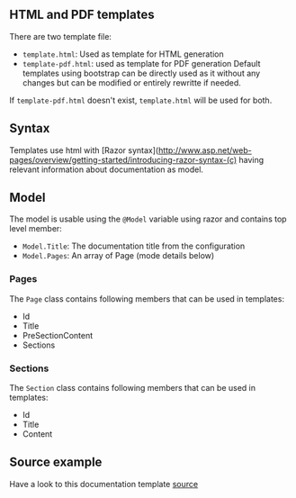 ## HTML and PDF templates
There are two template file:
* `template.html`: Used as template for HTML generation
* `template-pdf.html`: used as template for PDF generation
Default templates using bootstrap can be directly used as it without any changes but can be modified or entirely rewritte if needed.

If `template-pdf.html` doesn't exist, `template.html` will be used for both.

## Syntax
Templates use html with [Razor syntax](http://www.asp.net/web-pages/overview/getting-started/introducing-razor-syntax-(c) having relevant information about documentation as model.

## Model
The model is usable using the `@Model` variable using razor and contains top level member:
* `Model.Title`: The documentation title from the configuration
* `Model.Pages`: An array of Page (mode details below)

### Pages
The `Page` class contains following members that can be used in templates:
* Id
* Title
* PreSectionContent
* Sections

### Sections
The `Section` class contains following members that can be used in templates:
* Id
* Title
* Content

## Source example
Have a look to this documentation template [source](https://github.com/defrancea/Projbook/blob/master/src/Projbook.Documentation/template.html)